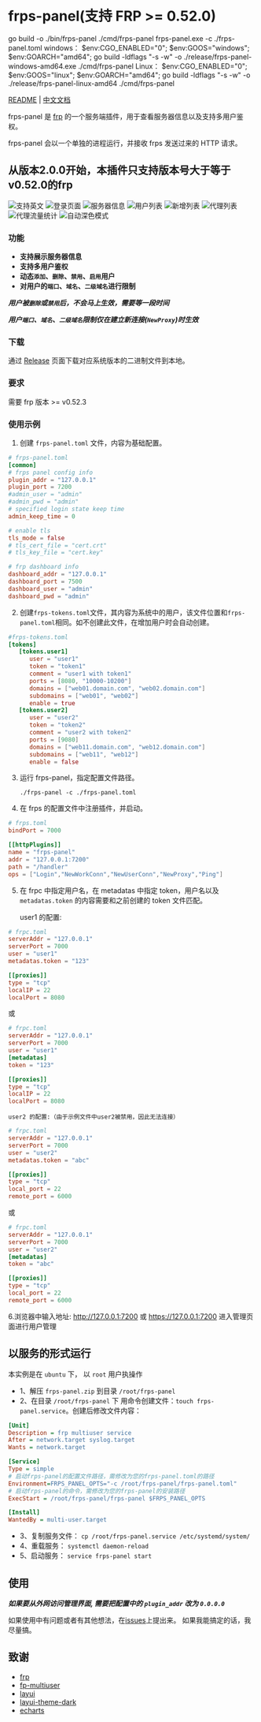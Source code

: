 # frps-panel(支持 FRP >= 0.52.0)  
go build -o ./bin/frps-panel ./cmd/frps-panel
frps-panel.exe -c ./frps-panel.toml 
windows：
$env:CGO_ENABLED="0"; $env:GOOS="windows"; $env:GOARCH="amd64"; go build -ldflags "-s -w" -o ./release/frps-panel-windows-amd64.exe ./cmd/frps-panel
Linux：
 $env:CGO_ENABLED="0"; $env:GOOS="linux"; $env:GOARCH="amd64"; go build -ldflags "-s -w" -o ./release/frps-panel-linux-amd64 ./cmd/frps-panel

[README](README.md) | [中文文档](README_zh.md)

frps-panel 是 [frp](https://github.com/fatedier/frp) 的一个服务端插件，用于查看服务器信息以及支持多用户鉴权。

frps-panel 会以一个单独的进程运行，并接收 frps 发送过来的 HTTP 请求。

## 从版本2.0.0开始，本插件只支持版本号大于等于v0.52.0的frp

![支持英文](screenshots/i18n.png)
![登录页面](screenshots/login.png)
![服务器信息](screenshots/server%20info.png)
![用户列表](screenshots/user%20list.png)
![新增列表](screenshots/new%20user.png)
![代理列表](screenshots/proxy%20list.png)
![代理流量统计](screenshots/proxy%20traffic%20statistics.png)
![自动深色模式](screenshots/dark%20mode.png)


### 功能

+ **支持展示服务器信息**
+ **支持多用户鉴权**
+ **动态`添加`、`删除`、`禁用`、`启用`用户**
+ **对用户的`端口`、`域名`、`二级域名`进行限制**

***用户被`删除`或`禁用`后，不会马上生效，需要等一段时间***

***用户`端口`、`域名`、`二级域名`限制仅在建立新连接(`NewProxy`)时生效***

### 下载

通过 [Release](../../releases) 页面下载对应系统版本的二进制文件到本地。

### 要求

需要 frp 版本 >= v0.52.3

### 使用示例

1. 创建 `frps-panel.toml` 文件，内容为基础配置。

```toml
# frps-panel.toml
[common]
# frps panel config info
plugin_addr = "127.0.0.1"
plugin_port = 7200
#admin_user = "admin"
#admin_pwd = "admin"
# specified login state keep time
admin_keep_time = 0

# enable tls
tls_mode = false
# tls_cert_file = "cert.crt"
# tls_key_file = "cert.key"

# frp dashboard info
dashboard_addr = "127.0.0.1"
dashboard_port = 7500
dashboard_user = "admin"
dashboard_pwd = "admin"
```

2. 创建`frps-tokens.toml`文件，其内容为系统中的用户，该文件位置和`frps-panel.toml`相同。如不创建此文件，在增加用户时会自动创建。

```toml
#frps-tokens.toml
[tokens]
   [tokens.user1]
      user = "user1"
      token = "token1"
      comment = "user1 with token1"
      ports = [8080, "10000-10200"]
      domains = ["web01.domain.com", "web02.domain.com"]
      subdomains = ["web01", "web02"]
      enable = true
   [tokens.user2]
      user = "user2"
      token = "token2"
      comment = "user2 with token2"
      ports = [9080]
      domains = ["web11.domain.com", "web12.domain.com"]
      subdomains = ["web11", "web12"]
      enable = false
```

3. 运行 frps-panel，指定配置文件路径。

    `./frps-panel -c ./frps-panel.toml`

4. 在 frps 的配置文件中注册插件，并启动。

```toml
# frps.toml
bindPort = 7000

[[httpPlugins]]
name = "frps-panel"
addr = "127.0.0.1:7200"
path = "/handler"
ops = ["Login","NewWorkConn","NewUserConn","NewProxy","Ping"]
```

5. 在 frpc 中指定用户名，在 metadatas 中指定 token，用户名以及 `metadatas.token` 的内容需要和之前创建的 token 文件匹配。

    user1 的配置:

```toml
# frpc.toml
serverAddr = "127.0.0.1"
serverPort = 7000
user = "user1"
metadatas.token = "123"

[[proxies]]
type = "tcp"
localIP = 22
localPort = 8080
```
或
```toml
# frpc.toml
serverAddr = "127.0.0.1"
serverPort = 7000
user = "user1"
[metadatas]
token = "123"

[[proxies]]
type = "tcp"
localIP = 22
localPort = 8080
```

    user2 的配置:（由于示例文件中user2被禁用，因此无法连接）

```toml
# frpc.toml
serverAddr = "127.0.0.1"
serverPort = 7000
user = "user2"
metadatas.token = "abc"

[[proxies]]
type = "tcp"
local_port = 22
remote_port = 6000
```
或
```toml
# frpc.toml
serverAddr = "127.0.0.1"
serverPort = 7000
user = "user2"
[metadatas]
token = "abc"

[[proxies]]
type = "tcp"
local_port = 22
remote_port = 6000
```

6.浏览器中输入地址: http://127.0.0.1:7200 或 https://127.0.0.1:7200 进入管理页面进行用户管理

## 以服务的形式运行

本实例是在 `ubuntu` 下， 以 `root` 用户执操作

+ 1、解压 `frps-panel.zip` 到目录 `/root/frps-panel`
+ 2、在目录 `/root/frps-panel` 下 用命令创建文件：`touch frps-panel.service`。创建后修改文件内容：
```ini
[Unit]
Description = frp multiuser service
After = network.target syslog.target
Wants = network.target

[Service]
Type = simple
# 启动frps-panel的配置文件路径，需修改为您的frps-panel.toml的路径
Environment=FRPS_PANEL_OPTS="-c /root/frps-panel/frps-panel.toml"
# 启动frps-panel的命令，需修改为您的frps-panel的安装路径
ExecStart = /root/frps-panel/frps-panel $FRPS_PANEL_OPTS

[Install]
WantedBy = multi-user.target
```
+ 3、复制服务文件： `cp /root/frps-panel.service /etc/systemd/system/`
+ 4、重载服务： `systemctl daemon-reload`
+ 5、启动服务： `service frps-panel start`

## 使用

___如果要从外网访问管理界面, 需要把配置中的 `plugin_addr` 改为 `0.0.0.0`___

如果使用中有问题或者有其他想法，在[issues](https://github.com/yhl452493373/frps-panel/issues)上提出来。 如果我能搞定的话，我尽量搞。

## 致谢

+ [frp](https://github.com/fatedier/frp)
+ [fp-multiuser](https://github.com/gofrp/fp-multiuser)
+ [layui](https://github.com/layui/layui)
+ [layui-theme-dark](https://github.com/Sight-wcg/layui-theme-dark)
+ [echarts](https://github.com/apache/echarts)
